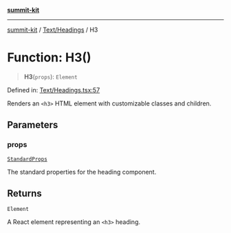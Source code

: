 [**summit-kit**](../../../README.md)

***

[summit-kit](../../../modules.md) / [Text/Headings](../README.md) / H3

# Function: H3()

> **H3**(`props`): `Element`

Defined in: [Text/Headings.tsx:57](https://github.com/andrewgremlich/summit-kit/blob/688325b7dc32bbcf7e690c6f2d349baccd8a5e42/src/react/Text/Headings.tsx#L57)

Renders an `<h3>` HTML element with customizable classes and children.

## Parameters

### props

[`StandardProps`](../../../Types/general/type-aliases/StandardProps.md)

The standard properties for the heading component.

## Returns

`Element`

A React element representing an `<h3>` heading.

